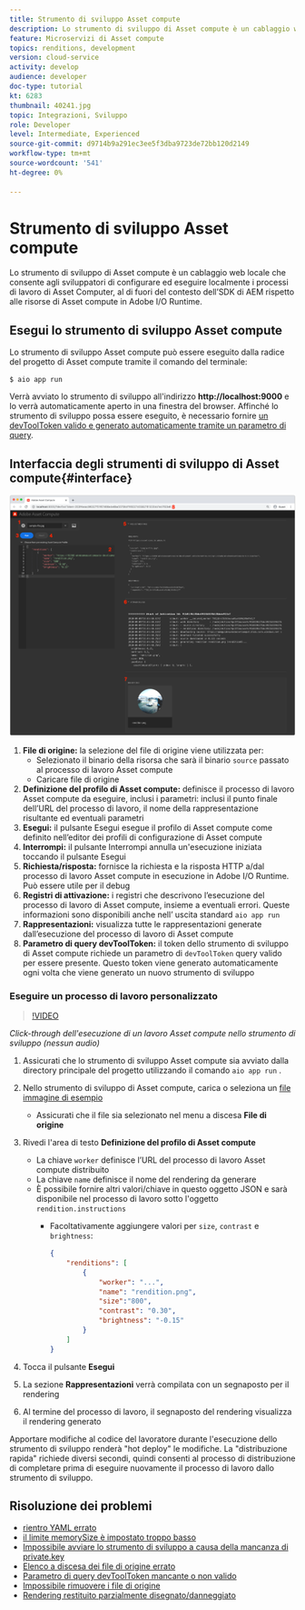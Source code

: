 ```yaml
---
title: Strumento di sviluppo Asset compute
description: Lo strumento di sviluppo di Asset compute è un cablaggio web locale che consente agli sviluppatori di configurare ed eseguire localmente i processi di lavoro di Asset Computer, al di fuori del contesto dell’SDK di AEM rispetto alle risorse di Asset compute in Adobe I/O Runtime.
feature: Microservizi di Asset compute
topics: renditions, development
version: cloud-service
activity: develop
audience: developer
doc-type: tutorial
kt: 6283
thumbnail: 40241.jpg
topic: Integrazioni, Sviluppo
role: Developer
level: Intermediate, Experienced
source-git-commit: d9714b9a291ec3ee5f3dba9723de72bb120d2149
workflow-type: tm+mt
source-wordcount: '541'
ht-degree: 0%

---
```



# Strumento di sviluppo Asset compute

Lo strumento di sviluppo di Asset compute è un cablaggio web locale che consente agli sviluppatori di configurare ed eseguire localmente i processi di lavoro di Asset Computer, al di fuori del contesto dell’SDK di AEM rispetto alle risorse di Asset compute in Adobe I/O Runtime.

## Esegui lo strumento di sviluppo Asset compute

Lo strumento di sviluppo Asset compute può essere eseguito dalla radice del progetto di Asset compute tramite il comando del terminale:

```
$ aio app run
```

Verrà avviato lo strumento di sviluppo all&#39;indirizzo __http://localhost:9000__ e lo verrà automaticamente aperto in una finestra del browser. Affinché lo strumento di sviluppo possa essere eseguito, è necessario fornire [un devToolToken valido e generato automaticamente tramite un parametro di query](#troubleshooting__devtooltoken).

## Interfaccia degli strumenti di sviluppo di Asset compute{#interface}

![Strumento di sviluppo Asset compute](./assets/development-tool/asset-compute-dev-tool.png)

1. __File di origine:__ la selezione del file di origine viene utilizzata per:
   + Selezionato il binario della risorsa che sarà il binario `source` passato al processo di lavoro Asset compute
   + Caricare file di origine
1. __Definizione del profilo di Asset compute:__ definisce il processo di lavoro Asset compute da eseguire, inclusi i parametri: inclusi il punto finale dell’URL del processo di lavoro, il nome della rappresentazione risultante ed eventuali parametri
1. __Esegui:__ il pulsante Esegui esegue il profilo di Asset compute come definito nell’editor dei profili di configurazione di Asset compute
1. __Interrompi:__ il pulsante Interrompi annulla un&#39;esecuzione iniziata toccando il pulsante Esegui
1. __Richiesta/risposta:__ fornisce la richiesta e la risposta HTTP a/dal processo di lavoro Asset compute in esecuzione in Adobe I/O Runtime. Può essere utile per il debug
1. __Registri di attivazione:__ i registri che descrivono l’esecuzione del processo di lavoro di Asset compute, insieme a eventuali errori. Queste informazioni sono disponibili anche nell’ uscita standard `aio app run`
1. __Rappresentazioni:__ visualizza tutte le rappresentazioni generate dall’esecuzione del processo di lavoro di Asset compute
1. __Parametro di query devToolToken:__ il token dello strumento di sviluppo di Asset compute richiede un parametro di  `devToolToken` query valido per essere presente. Questo token viene generato automaticamente ogni volta che viene generato un nuovo strumento di sviluppo

### Eseguire un processo di lavoro personalizzato

>[!VIDEO](https://video.tv.adobe.com/v/40241?quality=12&learn=on)

_Click-through dell&#39;esecuzione di un lavoro Asset compute nello strumento di sviluppo (nessun audio)_

1. Assicurati che lo strumento di sviluppo Asset compute sia avviato dalla directory principale del progetto utilizzando il comando `aio app run` .
1. Nello strumento di sviluppo di Asset compute, carica o seleziona un [file immagine di esempio](../assets/samples/sample-file.jpg)
   + Assicurati che il file sia selezionato nel menu a discesa __File di origine__
1. Rivedi l&#39;area di testo __Definizione del profilo di Asset compute__
   + La chiave `worker` definisce l’URL del processo di lavoro Asset compute distribuito
   + La chiave `name` definisce il nome del rendering da generare
   + È possibile fornire altri valori/chiave in questo oggetto JSON e sarà disponibile nel processo di lavoro sotto l&#39;oggetto `rendition.instructions`
      + Facoltativamente aggiungere valori per `size`, `contrast` e `brightness`:

         ```json
         {
             "renditions": [
                 {
                     "worker": "...",
                     "name": "rendition.png",
                     "size":"800",
                     "contrast": "0.30",
                     "brightness": "-0.15"
                 }
             ]
         }
         ```

1. Tocca il pulsante __Esegui__
1. La sezione __Rappresentazioni__ verrà compilata con un segnaposto per il rendering
1. Al termine del processo di lavoro, il segnaposto del rendering visualizza il rendering generato

Apportare modifiche al codice del lavoratore durante l&#39;esecuzione dello strumento di sviluppo renderà &quot;hot deploy&quot; le modifiche. La &quot;distribuzione rapida&quot; richiede diversi secondi, quindi consenti al processo di distribuzione di completare prima di eseguire nuovamente il processo di lavoro dallo strumento di sviluppo.

## Risoluzione dei problemi

+ [rientro YAML errato](../troubleshooting.md#incorrect-yaml-indentation)
+ [il limite memorySize è impostato troppo basso](../troubleshooting.md#memorysize-limit-is-set-too-low)
+ [Impossibile avviare lo strumento di sviluppo a causa della mancanza di private.key](../troubleshooting.md#missing-private-key)
+ [Elenco a discesa dei file di origine errato](../troubleshooting.md#source-files-dropdown-incorrect)
+ [Parametro di query devToolToken mancante o non valido](../troubleshooting.md#missing-or-invalid-devtooltoken-query-parameter)
+ [Impossibile rimuovere i file di origine](../troubleshooting.md#unable-to-remove-source-files)
+ [Rendering restituito parzialmente disegnato/danneggiato](../troubleshooting.md#rendition-returned-partially-drawn-or-corrupt)
